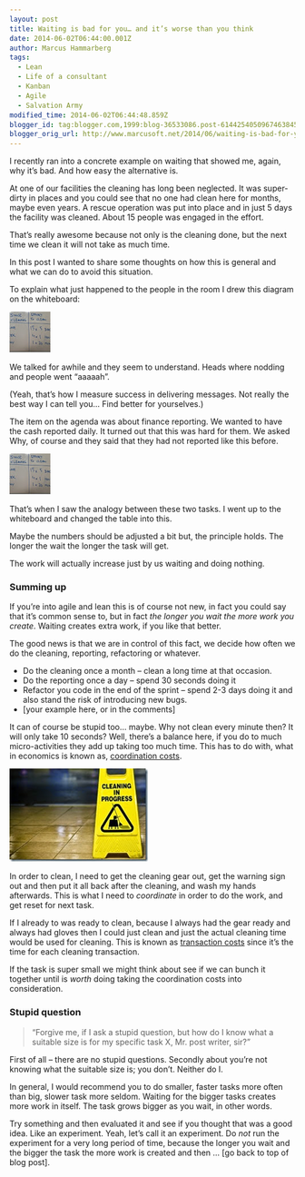 ```yaml
---
layout: post
title: Waiting is bad for you… and it’s worse than you think
date: 2014-06-02T06:44:00.001Z
author: Marcus Hammarberg
tags:
  - Lean
  - Life of a consultant
  - Kanban
  - Agile
  - Salvation Army
modified_time: 2014-06-02T06:44:48.859Z
blogger_id: tag:blogger.com,1999:blog-36533086.post-6144254050967463845
blogger_orig_url: http://www.marcusoft.net/2014/06/waiting-is-bad-for-you-and-its-worse.html
---
```


I recently ran into a concrete example on waiting that showed me, again, why it’s bad. And how easy the alternative is.

At one of our facilities the cleaning has long been neglected. It was super-dirty in places and you could see that no one had clean here for months, maybe even years. A rescue operation was put into place and in just 5 days the facility was cleaned. About 15 people was engaged in the effort.

That’s really awesome because not only is the cleaning done, but the next time we clean it will not take as much time.

In this post I wanted to share some thoughts on how this is general and what we can do to avoid this situation.

To explain what just happened to the people in the room I drew this diagram on the whiteboard:

![2014-06-02 13.16.14](/img/2014-06-02%2525252013.16.14_thumb%2525255B8%2525255D.jpg)

We talked for awhile and they seem to understand. Heads where nodding and people went “aaaaah”.

(Yeah, that’s how I measure success in delivering messages. Not really the best way I can tell you… Find better for yourselves.)

The item on the agenda was about finance reporting. We wanted to have the cash reported daily. It turned out that this was hard for them. We asked Why, of course and they said that they had not reported like this before.

![2014-06-02 13.16.50](/img/2014-06-02%2525252013.16.14_thumb%2525255B8%2525255D.jpg)

That’s when I saw the analogy between these two tasks. I went up to the whiteboard and changed the table into this.

Maybe the numbers should be adjusted a bit but, the principle holds. The longer the wait the longer the task will get.

The work will actually increase just by us waiting and doing nothing.

### Summing up

If you’re into agile and lean this is of course not new, in fact you could say that it’s common sense to, but in fact *the longer you wait the more work you create*. Waiting creates extra work, if you like that better.

The good news is that we are in control of this fact, we decide how often we do the cleaning, reporting, refactoring or whatever.

- Do the cleaning once a month – clean a long time at that occasion.
- Do the reporting once a day – spend 30 seconds doing it
- Refactor you code in the end of the sprint – spend 2-3 days doing it and also stand the risk of introducing new bugs.
- [your example here, or in the comments]

It can of course be stupid too… maybe. Why not clean every minute then? It will only take 10 seconds? Well, there’s a balance here, if you do to much micro-activities they add up taking too much time. This has to do with, what in economics is known as, [coordination costs](http://en.wikipedia.org/wiki/Transaction_cost).

![cleaning](/img//cleaning_thumb.jpg)

In order to clean, I need to get the cleaning gear out, get the warning sign out and then put it all back after the cleaning, and wash my hands afterwards. This is what I need to *coordinate* in order to do the work, and get reset for next task.

If I already to was ready to clean, because I always had the gear ready and always had gloves then I could just clean and just the actual cleaning time would be used for cleaning. This is known as [transaction costs](http://en.wikipedia.org/wiki/Transaction_cost) since it’s the time for each cleaning transaction.

If the task is super small we might think about see if we can bunch it together until is *worth* doing taking the coordination costs into consideration.

### Stupid question

> “Forgive me, if I ask a stupid question, but how do I know what a suitable size is for my specific task X, Mr. post writer, sir?”

First of all – there are no stupid questions. Secondly about you’re not knowing what the suitable size is; you don’t. Neither do I.

In general, I would recommend you to do smaller, faster tasks more often than big, slower task more seldom. Waiting for the bigger tasks creates more work in itself. The task grows bigger as you wait, in other words.

Try something and then evaluated it and see if you thought that was a good idea. Like an experiment. Yeah, let’s call it an experiment. Do *not* run the experiment for a very long period of time, because the longer you wait and the bigger the task the more work is created and then … [go back to top of blog post].
